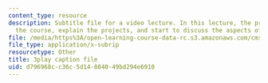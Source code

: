 ```yaml
---
content_type: resource
description: Subtitle file for a video lecture. In this lecture, the professors introduce
  the course, explain the projects, and start to discuss the aspects of various games.
file: /media/https%3A/open-learning-course-data-rc.s3.amazonaws.com/cms-611j-creating-video-games-fall-2014/d796968cc36c5d14884049bd294e6910_pfDfriSjFbY.vtt
file_type: application/x-subrip
resourcetype: Other
title: 3play caption file
uid: d796968c-c36c-5d14-8840-49bd294e6910
---
```

